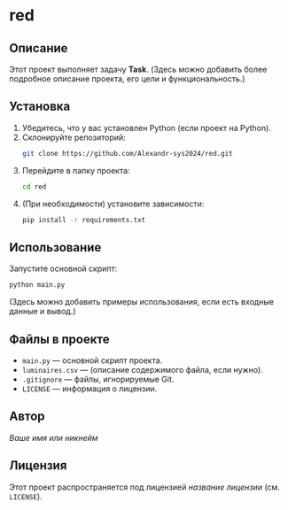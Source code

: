 # red

## Описание
Этот проект выполняет задачу **Task**. (Здесь можно добавить более подробное описание проекта, его цели и функциональность.)

## Установка
1. Убедитесь, что у вас установлен Python (если проект на Python). 
2. Склонируйте репозиторий:
   ```sh
   git clone https://github.com/Alexandr-sys2024/red.git
   ```
3. Перейдите в папку проекта:
   ```sh
   cd red
   ```
4. (При необходимости) установите зависимости:
   ```sh
   pip install -r requirements.txt
   ```

## Использование
Запустите основной скрипт:
```sh
python main.py
```

(Здесь можно добавить примеры использования, если есть входные данные и вывод.)

## Файлы в проекте
- `main.py` — основной скрипт проекта.
- `luminaires.csv` — (описание содержимого файла, если нужно).
- `.gitignore` — файлы, игнорируемые Git.
- `LICENSE` — информация о лицензии.

## Автор
*Ваше имя или никнейм*

## Лицензия
Этот проект распространяется под лицензией *название лицензии* (см. `LICENSE`).